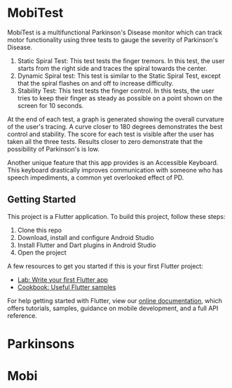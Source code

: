 # MobiTest

MobiTest is a multifunctional Parkinson's Disease monitor which can track motor functionality using three tests to gauge the severity of Parkinson's Disease. 

1. Static Spiral Test: This test tests the finger tremors. In this test, the user starts from the right side and traces the spiral towards the center.
2. Dynamic Spiral test: This test is similar to the Static Spiral Test, except that the spiral flashes on and off to increase difficulty.
3. Stability Test: This test tests the finger control. In this tests, the user tries to keep their finger as steady as possible on a point shown on the screen for 10 seconds.

At the end of each test, a graph is generated showing the overall curvature of the user's tracing. A curve closer to 180 degrees demonstrates the best control and stability. The score for each test is visible after the user has taken all the three tests. Results closer to zero demonstrate that the possibility of Parkinson's is low.

Another unique feature that this app provides is an Accessible Keyboard. This keyboard drastically improves communication with someone who has speech impediments, a common yet overlooked effect of PD.

## Getting Started

This project is a Flutter application. To build this project, follow these steps:

1. Clone this repo
2. Download, install and configure Android Studio
3. Install Flutter and Dart plugins in Android Studio
4. Open the project

A few resources to get you started if this is your first Flutter project:

- [Lab: Write your first Flutter app](https://flutter.dev/docs/get-started/codelab)
- [Cookbook: Useful Flutter samples](https://flutter.dev/docs/cookbook)

For help getting started with Flutter, view our
[online documentation](https://flutter.dev/docs), which offers tutorials,
samples, guidance on mobile development, and a full API reference.
# Parkinsons
# Mobi
